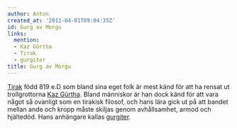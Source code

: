 ```yaml
---
author: Anton
created_at: '2011-04-01T09:04:35Z'
id: Gurg av Morgu
links:
  mention:
  - Kaz Gûrtha
  - Tirak
  - gurgiter
title: Gurg av Morgu
---
```


[Tirak] född 819 e.D som bland sina eget folk är mest känd för att ha rensat ut trollgrottorna [Kaz
Gûrtha]. Bland människor är han dock känd för att vara något så ovanligt som en tirakisk filosof,
och hans lära gick ut på att bandet mellan ande och kropp måste skiljas genom avhållsamhet, armod
och hjältedöd. Hans anhängare kallas [gurgiter].

  [Tirak]: Tirak
  [Kaz Gûrtha]: Kaz_Gûrtha
  [gurgiter]: gurgiter
